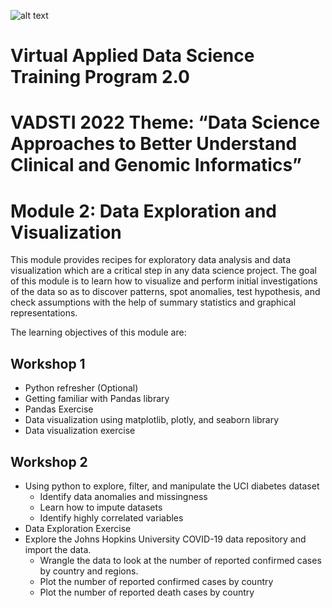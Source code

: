 ![alt text](https://the1joshuagroup.com/VADSTI/assets/img/HU-RCMI-Logo-Dark.gif)

# Virtual Applied Data Science Training Program 2.0
# VADSTI 2022 Theme: “Data Science Approaches to Better Understand Clinical and Genomic Informatics”

# Module 2: Data Exploration and Visualization

This module provides recipes for exploratory data analysis and data visualization which are a critical step in any data science project. The goal of this module is to learn how to visualize and perform initial investigations of the data so as to discover patterns, spot anomalies, test hypothesis, and check assumptions with the help of summary statistics and graphical representations.

The learning objectives of this module are:

## Workshop 1

* Python refresher (Optional)
* Getting familiar with Pandas library
* Pandas Exercise
* Data visualization using matplotlib, plotly, and seaborn library
* Data visualization exercise


## Workshop 2
* Using python to explore, filter, and manipulate the UCI diabetes dataset
    - Identify data anomalies and missingness
    - Learn how to impute datasets
    - Identify highly correlated variables
* Data Exploration Exercise
* Explore the Johns Hopkins University COVID-19 data repository and import the data.
    - Wrangle the data to look at the number of reported confirmed cases by country and regions.
    - Plot the number of reported confirmed cases by country 
    - Plot the number of reported death cases by country 

